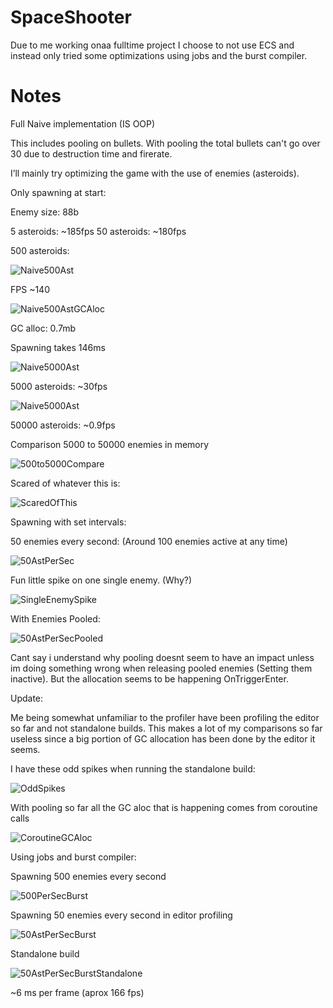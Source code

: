 # SpaceShooter
 
Due to me working onaa fulltime project I choose to not use ECS and instead only tried some optimizations using jobs and the burst compiler.


# Notes

Full Naive implementation 
(IS OOP)

This includes pooling on bullets. With pooling the total bullets can't go over 30 due to destruction time and firerate. 

I’ll mainly try optimizing the game with the use of enemies (asteroids).

Only spawning at start:

Enemy size: 88b

5 asteroids: ~185fps
50 asteroids: ~180fps

500 asteroids:

![Naive500Ast](https://github.com/LostmyCigar/SpaceShooter/assets/60781151/b9bbdf08-0081-4f72-9d3f-0093b73c5143)

 FPS ~140
 
![Naive500AstGCAloc](https://github.com/LostmyCigar/SpaceShooter/assets/60781151/886e368c-b72d-462b-bd75-c53758eab558)

GC alloc: 0.7mb

Spawning takes 146ms 

![Naive5000Ast](https://github.com/LostmyCigar/SpaceShooter/assets/60781151/37aea58a-6e41-46ed-a56c-a8d7b622b158)

5000 asteroids: ~30fps

![Naive5000Ast](https://github.com/LostmyCigar/SpaceShooter/assets/60781151/dfdc2a46-f530-45de-9cc9-a1c68e0c98ba)

50000 asteroids: ~0.9fps

 Comparison 5000 to 50000 enemies in memory 
 
 ![500to5000Compare](https://github.com/LostmyCigar/SpaceShooter/assets/60781151/86ac4f74-b982-4277-b1f3-248f3d56fbb4)


Scared of whatever this is:

![ScaredOfThis](https://github.com/LostmyCigar/SpaceShooter/assets/60781151/3f6dc11a-32e7-4366-b113-3af45881b36f)



Spawning with set intervals:

50 enemies every second:
(Around 100 enemies active at any time)

![50AstPerSec](https://github.com/LostmyCigar/SpaceShooter/assets/60781151/c67dcb8b-5ef3-416b-b442-225a310d7388)




Fun little spike on one single enemy. (Why?)

![SingleEnemySpike](https://github.com/LostmyCigar/SpaceShooter/assets/60781151/35411d33-778c-4939-a9c5-c6fc12fb21aa)

With Enemies Pooled:

![50AstPerSecPooled](https://github.com/LostmyCigar/SpaceShooter/assets/60781151/ba619034-893a-4ffb-b175-8b57dac0aab3)

Cant say i understand why pooling doesnt seem to have an impact unless im doing something wrong when releasing pooled enemies (Setting them inactive). But the allocation seems to be happening OnTriggerEnter. 


Update: 

Me being somewhat unfamiliar to the profiler have been profiling the editor so far and not standalone builds. This makes a lot of my comparisons so far useless since a big portion of GC allocation has been done by the editor it seems.


I have these odd spikes when running the standalone build:

![OddSpikes](https://github.com/LostmyCigar/SpaceShooter/assets/60781151/47b37a49-d2da-43e9-ad78-290d63c16c96)



With pooling so far all the GC aloc that is happening comes from coroutine calls


![CoroutineGCAloc](https://github.com/LostmyCigar/SpaceShooter/assets/60781151/44079684-5a35-4d8c-a2dd-e928acb1ca08)



Using jobs and burst compiler:


Spawning 500 enemies every second

![500PerSecBurst](https://github.com/LostmyCigar/SpaceShooter/assets/60781151/779be01c-172f-4688-a5c5-5f565ad267cf)


Spawning 50 enemies every second in editor profiling

![50AstPerSecBurst](https://github.com/LostmyCigar/SpaceShooter/assets/60781151/fbd6b778-a1e0-4930-8bd0-812f2e4f6f45)

Standalone build

![50AstPerSecBurstStandalone](https://github.com/LostmyCigar/SpaceShooter/assets/60781151/d3f3db73-989b-4fc0-a244-2791715c825e)

~6 ms per frame (aprox 166 fps)

